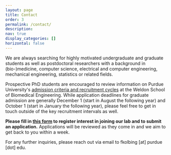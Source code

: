 ```yaml
---
layout: page
title: Contact
order: 3
permalink: /contact/
description: 
nav: true
display_categories: []
horizontal: false
---
```


We are always searching for highly motivated undergraduate and graduate students as well as postdoctoral researchers with a background in (bio-)medicine, computer science, electrical and computer engineering, mechanical engineering, statistics or related fields. 

Prospective PhD students are encouraged to review information on Purdue University's [admission criteria and recruitment cycles](https://engineering.purdue.edu/BME/Academics/Graduate/Admissions) at the Weldon School of Biomedical Engineering. While application deadlines for graduate admission are generally December 1 (start in August the following year) and October 1 (start in January the following year), please feel free to get in touch outside of the key recruitment intervals as well. 

**Please fill in [this form](https://noteforms.com/forms/interest-in-tips-lab-aiy3mj) to register interest in joining our lab and to submit an application.** Applications will be reviewed as they come in and we aim to get back to you within a week. 

For any further inquiries, please reach out via email to fkolbing [at] purdue [dot] edu. 
